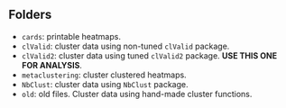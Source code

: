 ## Folders

* ``cards``: printable heatmaps.
* ``clValid``: cluster data using non-tuned ``clValid`` package.
* ``clValid2``: cluster data using tuned ``clValid2`` package. **USE THIS ONE FOR ANALYSIS**.
* ``metaclustering``: cluster clustered heatmaps.
* ``NbClust``: cluster data using ``NbClust`` package.
* ``old``: old files. Cluster data using hand-made cluster functions.